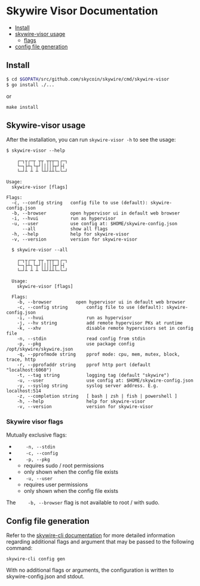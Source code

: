 # Skywire Visor Documentation

<!-- MarkdownTOC levels="1,2,3,4,5" autolink="true" bracket="round" -->
- [Install](#install)
- [skywire-visor usage](#skywire-visor-usage)
	- [flags](#skywire-visor-flags)
- [config file generation](#config-file-generation)

<!-- /MarkdownTOC -->


## Install

```bash
$ cd $GOPATH/src/github.com/skycoin/skywire/cmd/skywire-visor
$ go install ./...
```

or

```
make install
```

## Skywire-visor usage

After the installation, you can run `skywire-visor -h` to see the usage:

```
$ skywire-visor --help

	┌─┐┬┌─┬ ┬┬ ┬┬┬─┐┌─┐
	└─┐├┴┐└┬┘││││├┬┘├┤
	└─┘┴ ┴ ┴ └┴┘┴┴└─└─┘

Usage:
  skywire-visor [flags]

Flags:
  -c, --config string   config file to use (default): skywire-config.json
  -b, --browser         open hypervisor ui in default web browser
  -i, --hvui            run as hypervisor
  -u, --user            use config at: $HOME/skywire-config.json
      --all             show all flags
  -h, --help            help for skywire-visor
  -v, --version         version for skywire-visor

  $ skywire-visor --all

  	┌─┐┬┌─┬ ┬┬ ┬┬┬─┐┌─┐
  	└─┐├┴┐└┬┘││││├┬┘├┤
  	└─┘┴ ┴ ┴ └┴┘┴┴└─└─┘

  Usage:
    skywire-visor [flags]

  Flags:
    -b, --browser         open hypervisor ui in default web browser
    -c, --config string       config file to use (default): skywire-config.json
    -i, --hvui                run as hypervisor
    -j, --hv string           add remote hypervisor PKs at runtime
    -k, --xhv                 disable remote hypervisors set in config file
    -n, --stdin               read config from stdin
    -p, --pkg                 use package config /opt/skywire/skywire.json
    -q, --pprofmode string    pprof mode: cpu, mem, mutex, block, trace, http
    -r, --pprofaddr string    pprof http port (default "localhost:6060")
    -t, --tag string          logging tag (default "skywire")
	-u, --user                use config at: $HOME/skywire-config.json
    -y, --syslog string       syslog server address. E.g. localhost:514
    -z, --completion string   [ bash | zsh | fish | powershell ]
    -h, --help                help for skywire-visor
    -v, --version             version for skywire-visor

```

### Skywire visor flags

Mutually exclusive flags:

* `    -n, --stdin`
* `    -c, --config`
* `    -p, --pkg`
	- requires sudo / root permissions
	- only shown when the config file exists
* `    -u, --user`
	- requires user permissions
	- only shown when the config file exists

The `    -b, --browser` flag is not available to root / with sudo.

## Config file generation

Refer to the [skywire-cli documentation](../skywire-cli/README.md) for more detailed information regarding additional flags and argument that may be passed to the following command:

```
skywire-cli config gen
```

With no additional flags or arguments, the configuration is written to skywire-config.json and stdout.
